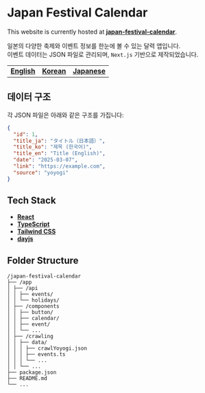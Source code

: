 # Japan Festival Calendar

This website is currently hosted at [**japan-festival-calendar**](https://jfestcal.vercel.app/).

일본의 다양한 축제와 이벤트 정보를 한눈에 볼 수 있는 달력 앱입니다.  
이벤트 데이터는 JSON 파일로 관리되며, `Next.js` 기반으로 제작되었습니다.

|                           |                                  |                                    |
| ------------------------- | -------------------------------- | ---------------------------------- |
| [**English**](/README.md) | [**Korean**](/docs/README_ko.md) | [**Japanese**](/docs/README_jp.md) |

<!-- ## Features

- When users guess a Pokémon name, the corresponding Pokémon sprite is displayed dynamically.
- Users can see the number of Pokémon they have guessed correctly and how many are left in real-time.
- The application supports responsive design for various screen sizes.
- There is an option to display or hide the Pokédex number. -->

## 데이터 구조

각 JSON 파일은 아래와 같은 구조를 가집니다:

```json
{
  "id": 1,
  "title_ja": "タイトル（日本語）",
  "title_ko": "제목 (한국어)",
  "title_en": "Title (English)",
  "date": "2025-03-07",
  "link": "https://example.com",
  "source": "yoyogi"
}
```

## Tech Stack

- [**React**](https://react.dev/)
- [**TypeScript**](https://www.typescriptlang.org/)
- [**Tailwind CSS**](https://tailwindcss.com/)
- [**dayjs**](https://github.com/iamkun/dayjs)

## Folder Structure

```
/japan-festival-calendar
├── /app
│ ├── /api
│ │ ├── events/
│ │ └── holidays/
│ ├── /components
│ │ ├── button/
│ │ ├── calendar/
│ │ ├── event/
│ │ └── ...
│ ├── /crawling
│ │ ├── data/
│ │ │ ├── crawlYoyogi.json
│ │ │ ├── events.ts
│ │ │ └── ...
│ │ └── ...
├── package.json
├── README.md
└── ...
```

<!-- ## License

This project is licensed under the [MIT 라이센스](https://mit-license.org/). -->
